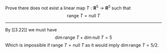 Prove there does not exist a linear map $T : \mathbf R^5 \to \mathbf R^5$ such that
$$
\text{range }T = \text{null }T
$$

---

By [[3.22]] we must have
$$
\dim \text{range }T + \dim \text{null }T = 5
$$
Which is impossible if $\text{range }T = \text{null }T$ as it would imply  $\dim \text{range }T = 5/2$.
